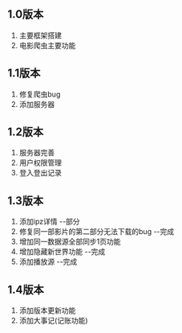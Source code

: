 ## 1.0版本
1. 主要框架搭建
2. 电影爬虫主要功能
## 1.1版本
1. 修复爬虫bug
2. 添加服务器
## 1.2版本
1. 服务器完善
1. 用户权限管理
2. 登入登出记录
## 1.3版本
1. 添加ipz详情 --部分
2. 修复同一部影片的第二部分无法下载的bug --完成
3. 增加同一数据源全部同步1页功能
4. 增加隐藏新世界功能 --完成
5. 添加播放源 --完成
## 1.4版本
1. 添加版本更新功能
2. 添加大事记(记账功能)